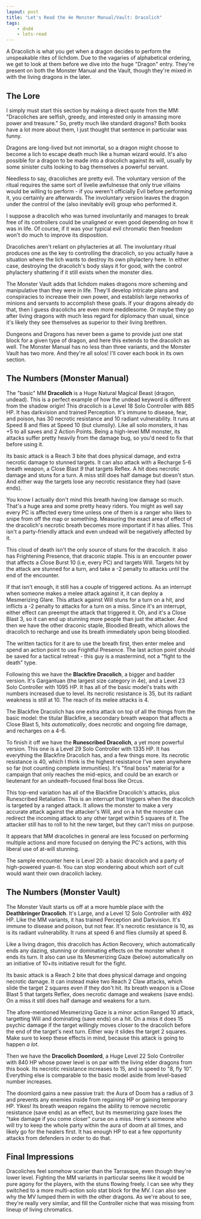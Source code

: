 ```yaml
---
layout: post
title: "Let's Read the 4e Monster Manual/Vault: Dracolich"
tags:
    - dnd4
    - lets-read
---
```


A Dracolich is what you get when a dragon decides to perform the unspeakable
rites of lichdom. Due to the vagaries of alphabetical ordering, we get to look
at them before we dive into the huge "Dragon" entry. They're present on both the
Monster Manual and the Vault, though they're mixed in with the living dragons in
the later.

## The Lore

I simply must start this section by making a direct quote from the MM:
"Dracoliches are selfish, greedy, and interested only in amassing more power and
treasure." So, pretty much like standard dragons? Both books have a lot more
about them, I just thought that sentence in particular was funny.

Dragons are long-lived but not immortal, so a dragon might choose to become a
lich to escape death much like a human wizard would. It's also possible for a
dragon to be made into a dracolich against its will, usually by some sinister
cults looking to bag themselves a powerful servant.

Needless to say, dracoliches are pretty evil. The voluntary version of the
ritual requires the same sort of livelie awfulnesse that only true villains
would be willing to perform - if you weren't officially Evil before performing
it, you certainly are afterwards. The involuntary version leaves the dragon
under the control of the (also inevitably evil) group who performed it.

I suppose a dracolich who was turned involuntarily and manages to break free of
its controllers could be unaligned or even good depending on how it was in
life. Of course, if it was your typical evil chromatic then freedom won't do
much to improve its disposition.

Dracoliches aren't reliant on phylacteries at all. The involuntary ritual
produces one as the key to controlling the dracolich, so you actually have a
situation where the lich wants to destroy its own phylactery here. In either
case, destroying the dracolich's body slays it for good, with the control
phylactery shattering if it still exists when the monster dies.

The Monster Vault adds that lichdom makes dragons more scheming and manipulative
than they were in life. They'll develop intricate plans and conspiracies to
increase their own power, and establish large networks of minions and servants
to accomplish these goals. If your dragons already do that, then I guess
dracolichs are even more meddlesome. Or maybe they go after living dragons with
much less regard for diplomacy than usual, since it's likely they see themselves
as superior to their living brethren.

Dungeons and Dragons has never been a game to provide just one stat block for a
given type of dragon, and here this extends to the dracolich as well. The
Monster Manual has no less than three variants, and the Monster Vault has two
more. And they're all solos! I'll cover each book in its own section.

## The Numbers (Monster Manual)

The "basic" MM **Dracolich** is a Huge Natural Magical Beast (dragon,
undead). This is a perfect example of how the undead keyword is different from
the shadow origin! This dracolich is a Level 18 Solo Controller with 885 HP. It
has darkvision and trained Perception. It's immune to disease, fear, and poison,
has 30 necrotic resistance and 10 radiant vulnerability. It runs at Speed 8 and
flies at Speed 10 (but clumsily). Like all solo monsters, it has +5 to all saves
and 2 Action Points. Being a high-level MM monster, its attacks suffer pretty
heavily from the damage bug, so you'd need to fix that before using it.

Its basic attack is a Reach 3 bite that does physical damage, and extra necrotic
damage to stunned targets. It can also attack with a Recharge 5-6 breath weapon,
a Close Blast _9_ that targets Reflex. A hit does necrotic damage and stuns for
a turn. A miss still does half damage but doesn't stun. And either way the
targets lose any necrotic resistance they had (save ends).

You know I actually don't mind this breath having low damage so much. That's a
huge area and some pretty heavy riders. You might as well say every PC is
affected every time unless one of them is a ranger who likes to snipe from off
the map or something. Measuring the exact area of effect of the dracolich's
necrotic breath becomes more important if it has allies. This isn't a
party-friendly attack and even undead will be negatively affected by it.

This cloud of death isn't the only source of stuns for the dracolich. It also
has Frightening Presence, that draconic staple. This is an encounter power
that affects a Close Burst 10 (i.e, every PC) and targets Will. Targets hit by
the attack are stunned for a turn, and take a -2 penalty to attacks until the
end of the encounter.

If that isn't enough, it still has a couple of triggered actions. As an
interrupt when someone makes a melee attack against it, it can deploy a
Mesmerizing Glare. This attack against Will stuns for a turn on a hit, and
inflicts a -2 penalty to attacks for a turn on a miss. Since it's an interrupt,
either effect can preempt the attack that triggered it. Oh, and it's a Close
Blast 3, so it can end up stunning more people than just the attacker. And then
we have the other draconic staple, Bloodied Breath, which allows the dracolich
to recharge and use its breath immediately upon being bloodied.

The written tactics for it are to use the breath first, then enter melee and
spend an action point to use Frightful Presence. The last action point should be
saved for a tactical retreat - this guy is a mastermind, not a "fight to the
death" type.

Following this we have the **Blackfire Dracolich**, a bigger and badder
version. It's Gargantuan (the largest size category in 4e), and a Level 23 Solo
Controller with 1095 HP. It has all of the basic model's traits with numbers
increased due to level. Its necrotic resistance is 35, but its radiant weakness
is still at 10. The reach of its melee attacks is 4.

The Blackfire Dracolich has one extra attack on top of all the things from the
basic model: the titular Blackfire, a secondary breath weapon that affects a
Close Blast 5, hits _automatically_, does necrotic and ongoing fire damage, and
recharges on a 4-6.

To finish it off we have the **Runescribed Dracolich**, a yet more powerful
version. This one is a Level 29 Solo Controller with 1335 HP. It has everything
the Blackfire Dracolich has, and a few things more. Its necrotic resistance is
40, which I think is the highest resistance I've seen anywhere so far (not
counting complete immunities). It's "final boss" material for a campaign that
only reaches the mid-epics, and could be an exarch or lieutenant for an
undeath-focused final boss like Orcus.

This top-end variation has all of the Blackfire Dracolich's attacks, plus
Runescribed Retaliation. This is an interrupt that triggers when the dracolich
is targeted by a ranged attack. It allows the monster to make a very accurate
attack against the attacker's Will, and on a hit the monster can redirect the
incoming attack to any other target within 5 squares of it. The attacker still
has to roll to hit the new target, but they can't miss on purpose.

It appears that MM dracoliches in general are less focused on performing
multiple actions and more focused on denying the PC's actions, with this liberal
use of at-will stunning.

The sample encounter here is Level 20: a basic dracolich and a party of
high-powered yuan-ti. You can stop wondering about which sort of cult would want
their own dracolich lackey.

## The Numbers (Monster Vault)

The Monster Vault starts us off at a more humble place with the **Deathbringer
Dracolich**. It's Large, and a Level 12 Solo Controller with 492 HP. Like the MM
variants, it has trained Perception and Darkvision. It's immune to disease and
poison, but not fear. It's necrotic resistance is 10, as is its radiant
vulnerability. It runs at speed 6 and flies clumsily at speed 8.

Like a living dragon, this dracolich has Action Recovery, which automatically
ends any dazing, stunning or dominating effects on the monster when it ends its
turn. It also can use its Mesmerizing Gaze (below) automatically on an
initiative of 10+its initiative result for the fight.

Its basic attack is a Reach 2 bite that does physical damage and ongoing
necrotic damage. It can instead make two Reach 2 Claw attacks, which slide the
target 2 squares even if they don't hit. Its breath weapon is a Close Blast 5
that targets Reflex, does necrotic damage and weakens (save ends). On a miss it
still does half damage and weakens for a turn.

The afore-mentioned Mesmerizing Gaze is a minor action Ranged 10 attack,
targetting Will and dominating (save ends) on a hit. On a miss it does 15
psychic damage if the target willingly moves closer to the dracolich before
the end of the target's next turn. Either way it slides the target 2
squares. Make sure to keep these effects in mind, because this attack is going
to happen _a lot_.

Then we have the **Dracolich Doomlord**, a Huge Level 22 Solo Controller with
840 HP whose power level is on par with the living elder dragons from this
book. Its necrotic resistance increases to 15, and is speed to "8, fly
10". Everything else is comparable to the basic model aside from level-based
number increases.

The doomlord gains a new passive trait: the Aura of Doom has a radius of 3 and
prevents any enemies inside from regaining HP or gaining temporary HP. Yikes!
Its breath weapon regains the ability to remove necrotic resistance (save ends)
as an effect, but its mesmerizing gaze loses the "take damage if you come
closer" curse on a miss. Here's someone who will try to keep the whole party
within the aura of doom at all times, and likely go for the healers first. It
has enough HP to eat a few opportunity attacks from defenders in order to do
that.

## Final Impressions

Dracoliches feel somehow scarier than the Tarrasque, even though they're lower
level. Fighting the MM variants in particular seems like it would be pure agony
for the players, with the stuns flowing freely. I can see why they switched to a
more multi-action solo stat block for the MV. I can also see why the MV lumped
them in with the other dragons. As we're about to see, they're really very
similar, and fill the Controller niche that was missing from lineup of living
chromatics.
